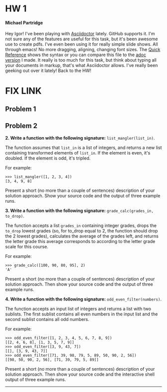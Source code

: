 # HW 1
#### Michael Partridge

Hey Igor! I've been playing with [Asciidoctor](https://asciidoctor.org/) lately. GitHub supports it. I'm not sure any of the features are useful for this task, but it's been awesome use to create pdfs. I've even been using it for really simple slide shows. All through emacs! No more dragging, aligning, changing font sizes. The [Quick Reference](https://asciidoctor.org/docs/asciidoc-syntax-quick-reference/) shows the syntax or you can compare this file to the [adoc version]() I made. It really is too much for this task, but think about typing all your documents in markup, that's what Asciidoctor allows. I've really been geeking out over it lately! Back to the HW!

# FIX LINK



## Problem 1














## Problem 2
**2. Write a function with the following signature:** `list_mangler(list_in)`.

The function assumes that `list_in` is a list of integers, and returns a new list containing transformed elements of `list_in`. If the element is even, it's doubled. If the element is odd, it's tripled.

For example:

```
>>> list_mangler([1, 2, 3, 4])
[3, 4, 9, 8]
```

Present a short (no more than a couple of sentences) description of your solution approach. Show your source code and the output of three example runs.

**3. Write a function with the following signature:** `grade_calc(grades_in, to_drop)`.

The function accepts a list `grades_in` containing integer grades, drops the `to_drop` lowest grades (so, for to_drop equal to 2, the function should drop the 2 lowest grades), calculates the average of the grades left, and returns the letter grade this average corresponds to according to the letter grade scale for this course.

For example:

```
>>> grade_calc([100, 90, 80, 95], 2)
'A'
```

Present a short (no more than a couple of sentences) description of your solution approach. Then show your source code and the  output of three example runs.

**4. Write a function with the following signature:** `odd_even_filter(numbers)`.

The function accepts an input list of integers and returns a list with two sublists. The first sublist contains all even numbers in the input list and the second sublist contains all odd numbers.

For example:
```
>>> odd_even_filter([1, 2, 3, 4, 5, 6, 7, 8, 9])
[[2, 4, 6, 8], [1, 3, 5, 7, 9]]
>>> odd_even_filter([3, 9, 43, 7])
[[], [3, 9, 43, 7]]
>>> odd_even_filter([71, 39, 98, 79, 5, 89, 50, 90, 2, 56])
[[98, 50, 90, 2, 56], [71, 39, 79, 5, 89]]
```
Present a short (no more than a couple of sentences) description of your solution approach. Then show your source code and the interactive shell output of three example runs.

---

